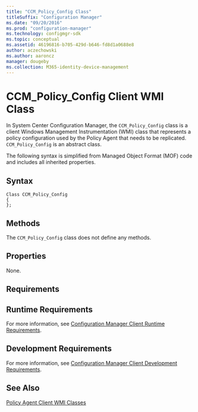 ```yaml
---
title: "CCM_Policy_Config Class"
titleSuffix: "Configuration Manager"
ms.date: "09/20/2016"
ms.prod: "configuration-manager"
ms.technology: configmgr-sdk
ms.topic: conceptual
ms.assetid: 46196816-b705-429d-b646-fd8d1a0688e8
author: aczechowski
ms.author: aaroncz
manager: dougeby
ms.collection: M365-identity-device-management
---
```

# CCM_Policy_Config Client WMI Class
In System Center Configuration Manager, the `CCM_Policy_Config` class is a client Windows Management Instrumentation (WMI) class that represents a policy configuration used by the Policy Agent that needs to be replicated. `CCM_Policy_Config` is an abstract class.  

 The following syntax is simplified from Managed Object Format (MOF) code and includes all inherited properties.  

## Syntax  

```  
Class CCM_Policy_Config  
{  
};  
```  

## Methods  
 The `CCM_Policy_Config` class does not define any methods.  

## Properties  
 None.  

## Requirements  

## Runtime Requirements  
 For more information, see [Configuration Manager Client Runtime Requirements](../../../../../develop/core/reqs/client-runtime-requirements.md).  

## Development Requirements  
 For more information, see [Configuration Manager Client Development Requirements](../../../../../develop/core/reqs/client-development-requirements.md).  

## See Also  
 [Policy Agent Client WMI Classes](../../../../../develop/reference/core/clients/client-classes/policy-agent-client-wmi-classes.md)
